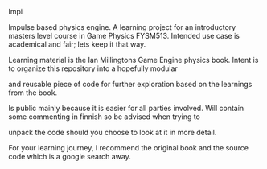 



Impi



Impulse based physics engine. A learning project for an introductory masters level course in Game Physics FYSM513.
Intended use case is academical and fair; lets keep it that way.



Learning material is the Ian Millingtons Game Engine physics book. Intent is to organize this repository into a hopefully modular

and reusable piece of code for further exploration based on the learnings from the book.


Is public mainly because it is easier for all parties involved. Will contain some commenting in finnish so be advised when trying to

unpack the code should you choose to look at it in more detail.

For your learning journey, I recommend the original book and the source code which is a google search away.

